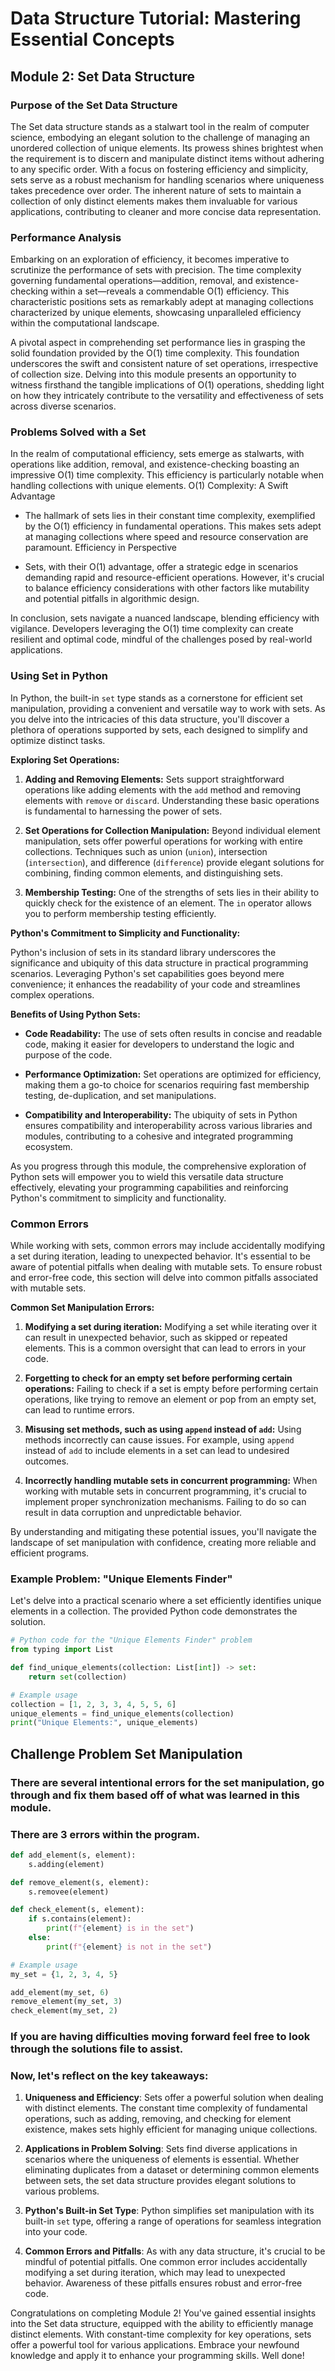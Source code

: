 # Data Structure Tutorial: Mastering Essential Concepts

## Module 2: Set Data Structure

### Purpose of the Set Data Structure
The Set data structure stands as a stalwart tool in the realm of computer science, embodying an elegant solution to the challenge of managing an unordered collection of unique elements. Its prowess shines brightest when the requirement is to discern and manipulate distinct items without adhering to any specific order. With a focus on fostering efficiency and simplicity, sets serve as a robust mechanism for handling scenarios where uniqueness takes precedence over order. The inherent nature of sets to maintain a collection of only distinct elements makes them invaluable for various applications, contributing to cleaner and more concise data representation.

### Performance Analysis
Embarking on an exploration of efficiency, it becomes imperative to scrutinize the performance of sets with precision. The time complexity governing fundamental operations—addition, removal, and existence-checking within a set—reveals a commendable O(1) efficiency. This characteristic positions sets as remarkably adept at managing collections characterized by unique elements, showcasing unparalleled efficiency within the computational landscape.

A pivotal aspect in comprehending set performance lies in grasping the solid foundation provided by the O(1) time complexity. This foundation underscores the swift and consistent nature of set operations, irrespective of collection size. Delving into this module presents an opportunity to witness firsthand the tangible implications of O(1) operations, shedding light on how they intricately contribute to the versatility and effectiveness of sets across diverse scenarios.

### Problems Solved with a Set
In the realm of computational efficiency, sets emerge as stalwarts, with operations like addition, removal, and existence-checking boasting an impressive O(1) time complexity. This efficiency is particularly notable when handling collections with unique elements.
O(1) Complexity: A Swift Advantage

- The hallmark of sets lies in their constant time complexity, exemplified by the O(1) efficiency in fundamental operations. This makes sets adept at managing collections where speed and resource conservation are paramount.
Efficiency in Perspective

- Sets, with their O(1) advantage, offer a strategic edge in scenarios demanding rapid and resource-efficient operations. However, it's crucial to balance efficiency considerations with other factors like mutability and potential pitfalls in algorithmic design.

In conclusion, sets navigate a nuanced landscape, blending efficiency with vigilance. Developers leveraging the O(1) time complexity can create resilient and optimal code, mindful of the challenges posed by real-world applications.

### Using Set in Python
In Python, the built-in `set` type stands as a cornerstone for efficient set manipulation, providing a convenient and versatile way to work with sets. As you delve into the intricacies of this data structure, you'll discover a plethora of operations supported by sets, each designed to simplify and optimize distinct tasks.

**Exploring Set Operations:**

1. **Adding and Removing Elements:**
   Sets support straightforward operations like adding elements with the `add` method and removing elements with `remove` or `discard`. Understanding these basic operations is fundamental to harnessing the power of sets.

2. **Set Operations for Collection Manipulation:**
   Beyond individual element manipulation, sets offer powerful operations for working with entire collections. Techniques such as union (`union`), intersection (`intersection`), and difference (`difference`) provide elegant solutions for combining, finding common elements, and distinguishing sets.

3. **Membership Testing:**
   One of the strengths of sets lies in their ability to quickly check for the existence of an element. The `in` operator allows you to perform membership testing efficiently.

**Python's Commitment to Simplicity and Functionality:**

Python's inclusion of sets in its standard library underscores the significance and ubiquity of this data structure in practical programming scenarios. Leveraging Python's set capabilities goes beyond mere convenience; it enhances the readability of your code and streamlines complex operations.

**Benefits of Using Python Sets:**

- **Code Readability:**
  The use of sets often results in concise and readable code, making it easier for developers to understand the logic and purpose of the code.

- **Performance Optimization:**
  Set operations are optimized for efficiency, making them a go-to choice for scenarios requiring fast membership testing, de-duplication, and set manipulations.

- **Compatibility and Interoperability:**
  The ubiquity of sets in Python ensures compatibility and interoperability across various libraries and modules, contributing to a cohesive and integrated programming ecosystem.

As you progress through this module, the comprehensive exploration of Python sets will empower you to wield this versatile data structure effectively, elevating your programming capabilities and reinforcing Python's commitment to simplicity and functionality.

### Common Errors
While working with sets, common errors may include accidentally modifying a set during iteration, leading to unexpected behavior. It's essential to be aware of potential pitfalls when dealing with mutable sets. To ensure robust and error-free code, this section will delve into common pitfalls associated with mutable sets.

**Common Set Manipulation Errors:**

1. **Modifying a set during iteration:**
   Modifying a set while iterating over it can result in unexpected behavior, such as skipped or repeated elements. This is a common oversight that can lead to errors in your code.

2. **Forgetting to check for an empty set before performing certain operations:**
   Failing to check if a set is empty before performing certain operations, like trying to remove an element or pop from an empty set, can lead to runtime errors.

3. **Misusing set methods, such as using `append` instead of `add`:**
   Using methods incorrectly can cause issues. For example, using `append` instead of `add` to include elements in a set can lead to undesired outcomes.

4. **Incorrectly handling mutable sets in concurrent programming:**
   When working with mutable sets in concurrent programming, it's crucial to implement proper synchronization mechanisms. Failing to do so can result in data corruption and unpredictable behavior.

By understanding and mitigating these potential issues, you'll navigate the landscape of set manipulation with confidence, creating more reliable and efficient programs.

### Example Problem: "Unique Elements Finder"
Let's delve into a practical scenario where a set efficiently identifies unique elements in a collection. The provided Python code demonstrates the solution.

```python
# Python code for the "Unique Elements Finder" problem
from typing import List

def find_unique_elements(collection: List[int]) -> set:
    return set(collection)

# Example usage
collection = [1, 2, 3, 3, 4, 5, 5, 6]
unique_elements = find_unique_elements(collection)
print("Unique Elements:", unique_elements)
```
## Challenge Problem Set Manipulation
### There are several intentional errors for the set manipulation, go through and fix them based off of what was learned in this module.
### There are 3 errors within the program.

```python
def add_element(s, element):
    s.adding(element)  

def remove_element(s, element):
    s.removee(element)  

def check_element(s, element):
    if s.contains(element):
        print(f"{element} is in the set")
    else:
        print(f"{element} is not in the set")

# Example usage
my_set = {1, 2, 3, 4, 5}

add_element(my_set, 6)
remove_element(my_set, 3)
check_element(my_set, 2)    
```
### If you are having difficulties moving forward feel free to look through the solutions file to assist.

### Now, let's reflect on the key takeaways:

1. **Uniqueness and Efficiency**: Sets offer a powerful solution when dealing with distinct elements. The constant time complexity of fundamental operations, such as adding, removing, and checking for element existence, makes sets highly efficient for managing unique collections.

2. **Applications in Problem Solving**: Sets find diverse applications in scenarios where the uniqueness of elements is essential. Whether eliminating duplicates from a dataset or determining common elements between sets, the set data structure provides elegant solutions to various problems.

3. **Python's Built-in Set Type**: Python simplifies set manipulation with its built-in `set` type, offering a range of operations for seamless integration into your code.

4. **Common Errors and Pitfalls**: As with any data structure, it's crucial to be mindful of potential pitfalls. One common error includes accidentally modifying a set during iteration, which may lead to unexpected behavior. Awareness of these pitfalls ensures robust and error-free code.

Congratulations on completing Module 2! You've gained essential insights into the Set data structure, equipped with the ability to efficiently manage distinct elements. With constant-time complexity for key operations, sets offer a powerful tool for various applications. Embrace your newfound knowledge and apply it to enhance your programming skills. Well done!
